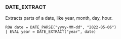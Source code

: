 <!--
This is generated by ESQL’s AbstractFunctionTestCase. Do no edit it. See ../README.md for how to regenerate it.
-->

### DATE_EXTRACT
Extracts parts of a date, like year, month, day, hour.

```esql
ROW date = DATE_PARSE("yyyy-MM-dd", "2022-05-06")
| EVAL year = DATE_EXTRACT("year", date)
```
